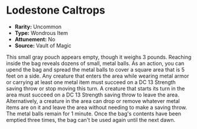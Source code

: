 # Lodestone Caltrops

- **Rarity:** Uncommon
- **Type:** Wondrous Item
- **Attunement:** No
- **Source:** Vault of Magic

This small gray pouch appears empty, though it weighs 3 pounds. Reaching inside the bag reveals dozens of small, metal balls. As an action, you can upend the bag and spread the metal balls to cover a square area that is 5 feet on a side. Any creature that enters the area while wearing metal armor or carrying at least one metal item must succeed on a DC 13 Strength saving throw or stop moving this turn. A creature that starts its turn in the area must succeed on a DC 13 Strength saving throw to leave the area. Alternatively, a creature in the area can drop or remove whatever metal items are on it and leave the area without needing to make a saving throw. The metal balls remain for 1 minute. Once the bag's contents have been emptied three times, the bag can't be used again until the next dawn.
